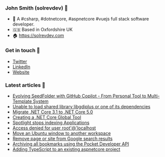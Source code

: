 ### John Smith (solrevdev) :wave:

- 👾  A #csharp, #dotnetcore, #aspnetcore #vuejs full stack software developer.
- 🇬🇧  Based in Oxfordshire UK
- 🏠  https://solrevdev.com

### Get in touch 📧

- [Twitter](https://twitter.com/solrevdev)
- [LinkedIn](https://www.linkedin.com/in/solrevdev)
- [Website](https://solrevdev.com/about/)

### Latest articles 📩
<!-- BLOG-POST-LIST:START -->
- [Evolving SeedFolder with GitHub Copilot - From Personal Tool to Multi-Template System](https://solrevdev.com/2025/08/20/evolving-seedfolder-with-github-copilot.html)
- [Unable to load shared library libgdiplus or one of its dependencies](https://solrevdev.com/2020/12/04/dllnotfoundexception-unable-to-load-shared-library-libgdiplus-or-one-of-its-dependencies.html)
- [Migrate .NET Core 3.1 to .NET Core 5.0](https://solrevdev.com/2020/11/13/how-to-migrate-from-dotnet-core-31-to-dotnet-core-50.html)
- [Creating a .NET Core Global Tool](https://solrevdev.com/2020/10/05/creating-a.net-core-global-tool.html)
- [Spotlight stops indexing Applications](https://solrevdev.com/2020/10/02/spotlight-stops-indexing-applications.html)
- [Access denied for user root&#39;@&#39;localhost](https://solrevdev.com/2020/09/30/access-denied-for-user-root-localhost.html)
- [Move an Ubuntu window to another workspace](https://solrevdev.com/2020/06/11/move-an-ubuntu-window-to-another-workspace.html)
- [Remove page or site from Google search results](https://solrevdev.com/2020/06/08/remove-page-or-site-from-google-search.html)
- [Archiving all bookmarks using the Pocket Developer API](https://solrevdev.com/2020/06/07/archive-all-bookmarks-using-the-pocket-developer-api.html)
- [Adding TypeScript to an existing aspnetcore project](https://solrevdev.com/2020/06/06/adding-typescript-to-existing-aspnetcore-projects.html)
<!-- BLOG-POST-LIST:END -->
